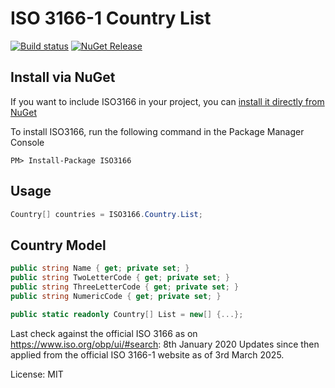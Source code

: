 ISO 3166-1 Country List
=======================

[![Build status](https://ci.appveyor.com/api/projects/status/4llq6n8yywh4umes/branch/master?svg=true)](https://ci.appveyor.com/project/schourode/iso3166/branch/master)
[![NuGet Release](https://img.shields.io/nuget/v/ISO3166.svg)](https://www.nuget.org/packages/ISO3166)

## Install via NuGet

If you want to include ISO3166 in your project, you can [install it directly from NuGet](https://www.nuget.org/packages/ISO3166)

To install ISO3166, run the following command in the Package Manager Console

```
PM> Install-Package ISO3166
```

## Usage

```c#
Country[] countries = ISO3166.Country.List;
```

## Country Model

```c#
public string Name { get; private set; }
public string TwoLetterCode { get; private set; }
public string ThreeLetterCode { get; private set; }
public string NumericCode { get; private set; }

public static readonly Country[] List = new[] {...};
```

Last check against the official ISO 3166 as on https://www.iso.org/obp/ui/#search: 8th January 2020
Updates since then applied from the official ISO 3166-1 website as of 3rd March 2025.

License: MIT
